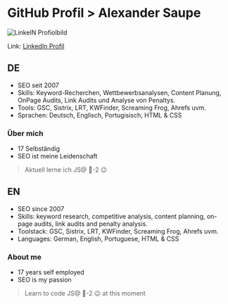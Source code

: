 # GitHub Profil > Alexander Saupe 
![LinkeIN Profiolbild](https://media.licdn.com/dms/image/v2/D4D03AQEe4dTbawSU_g/profile-displayphoto-shrink_100_100/profile-displayphoto-shrink_100_100/0/1720209278424?e=1738195200&v=beta&t=L2Fmmp-Qs4Dp3fSuzljge-FLTBlVg5enMZdQFhnFWG4)

Link: [LinkedIn Profil](https://www.linkedin.com/in/alexandersaupe/)

## DE
- SEO seit 2007
- Skills: Keyword-Recherchen, Wettbewerbsanalysen, Content Planung, OnPage Audits, Link Audits und Analyse von Penaltys.
- Tools: GSC, Sistrix, LRT, KWFinder, Screaming Frog, Ahrefs uvm.
- Sprachen: Deutsch, Englisch, Portugisisch, HTML & CSS

### Über mich
- 17 Selbständig
- SEO ist meine Leidenschaft

>  Aktuell lerne ich JS@  🐡-2 :wink: 



## EN
- SEO since 2007
- Skills: keyword research, competitive analysis, content planning, on-page audits, link audits and penalty analysis.
- Toolstack: GSC, Sistrix, LRT, KWFinder, Screaming Frog, Ahrefs uvm.
- Languages: German, English, Portuguese, HTML & CSS

### About me
- 17 years self employed
- SEO is my passion

>  Learn to code JS@  🐡-2 :wink: at this moment
